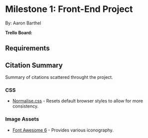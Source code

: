 # Milestone 1: Front-End Project
By: Aaron Barthel

**Trello Board:** []()

## Requirements


## Citation Summary

Summary of citations scattered throught the project.

### CSS
- [Normalise.css](https://github.com/necolas/normalize.css) - Resets default browser styles to allow for more consistency.


### Image Assets
- [Font Awesome 6](https://fontawesome.com/) - Provides various iconography.
